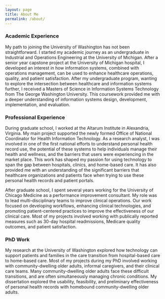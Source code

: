 ```yaml
---
layout: page
title: About Me
permalink: /about/
---
```

### Academic Experience

My path to joining the University of Washington has not been straightforward. I started my academic journey as an undergraduate in Industrial and Operations Engineering at the University of Michigan. After a senior year capstone project at the University of Michigan hospital, I developed an interest in how information systems, combined with operations management, can be used to enhance healthcare operations, quality, and patient satisfaction. After my undergraduate program, wanting to explore the intersection between healthcare and information systems further, I received a Masters of Science in Information Systems Technology from The George Washington University. This coursework provided me with a deeper understanding of information systems design, development, implementation, and evaluation.

### Professional Experience 

During graduate school, I worked at the Altarum Institute in Alexandria, Virginia. My main project supported the newly formed Office of National Coordinator for Health Information Technology. As a research analyst, I was involved in one of the first national efforts to understand personal health record use, the potential of these systems to help individuals manage their health and wellness, and the barriers that users were experiencing in the market place. This work has shaped my passion for using technology to span the gap between hospitals, clinics, and home-based care. It has also provided me with an understanding of the significant barriers that healthcare organizations and patients face when trying to use these personal health records and patient portals. 

After graduate school, I spent several years working for the University of Chicago Medicine as a performance improvement consultant. My role was to lead multi-disciplinary teams to improve clinical operations. Our work focused on developing workflows, enhancing clinical technologies, and promoting patient-centered practices to improve the effectiveness of our clinical care. Most of my projects involved working with publically reported measures such as 30-day hospital readmissions, Medicare quality outcomes, and patient satisfaction. 

### PhD Work
My research at the University of Washington explored how technology can support patients and families in the care transition from hospital-based care to home-based care. Most of my projects during my PhD involved working with community-dwelling older adults, informal caregivers, and their clinical care teams. Many community-dwelling older adults face these difficult transitions, and are often simultaneously managing chronic conditions. My dissertation explored the usability, feasibility, and preliminary effectiveness of personal health records with homebound community-dwelling older adults.  
